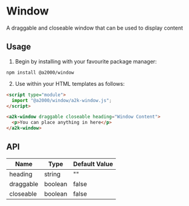# Window

A draggable and closeable window that can be used to display content

## Usage

1. Begin by installing with your favourite package manager:

`npm install @a2000/window`

2. Use within your HTML templates as follows:

```html
<script type="module">
  import "@a2000/window/a2k-window.js";
</script>

<a2k-window draggable closeable heading="Window Content">
  <p>You can place anything in here</p>
</a2k-window>
```

## API

| Name      | Type    | Default Value |
| --------- | ------- | ------------- |
| heading   | string  | ""            |
| draggable | boolean | false         |
| closeable | boolean | false         |

